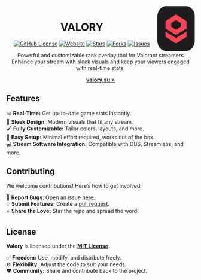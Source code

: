 <img align="right" width="100" height="120" src="/frontend/public/logo.svg">

<div align="center">  

# VALORY

[![GitHub License](https://img.shields.io/github/license/haxgun/valory?color=green)](https://github.com/haxgun/valory/blob/main/LICENSE)
[![Website](https://img.shields.io/website?url=https://valory.su)](https://overlay.haxgun.ru/)
[![Stars](https://img.shields.io/github/stars/haxgun/Valory?style=flat&color=green)](https://github.com/haxgun/valory/stargazers)
[![Forks](https://img.shields.io/github/forks/haxgun/Valory?style=flat&color=green)](https://github.com/haxgun/Valory/forks)
[![Issues](https://img.shields.io/github/issues/haxgun/Valory?style=flat)](https://github.com/haxgun/Valory/issues)
</div>
<p align="center">
    Powerful and customizable rank overlay tool for Valorant streamers  
    Enhance your stream with sleek visuals and keep your viewers engaged with real-time stats.
</p>
<p align="center">
<a href="https://valory.su"><strong>valory.su »</strong></a>
</p>

## Features

📊 **Real-Time:** Get up-to-date game stats instantly.  
🎨 **Sleek Design:** Modern visuals that fit any stream.  
🖌️ **Fully Customizable:** Tailor colors, layouts, and more.  
🚀 **Easy Setup:** Minimal effort required, works out of the box.  
💻 **Stream Software Integration:** Compatible with OBS, Streamlabs, and more.  

## Contributing

We welcome contributions! Here’s how to get involved:

🐞 **Report Bugs**: Open an issue [here](https://github.com/haxgun/valory/issues).  
💡 **Submit Features:** Create a [pull request](https://github.com/haxgun/valory/pulls).  
⭐ **Share the Love:** Star the repo and spread the word!  

## License

**Valory** is licensed under the **[MIT License](https://github.com/haxgun/valory/blob/main/LICENSE)**:

✅ **Freedom:** Use, modify, and distribute freely.  
⚙️ **Flexibility:** Adjust the code to suit your needs.  
❤️ **Community:** Share and contribute back to the project.  
